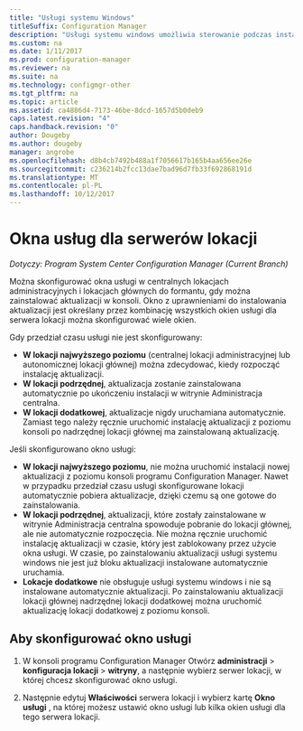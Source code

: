 ```yaml
---
title: "Usługi systemu Windows"
titleSuffix: Configuration Manager
description: "Usługi systemu windows umożliwia sterowanie podczas instalacji aktualizacji w lokacji programu System Center Configuration Manager."
ms.custom: na
ms.date: 1/11/2017
ms.prod: configuration-manager
ms.reviewer: na
ms.suite: na
ms.technology: configmgr-other
ms.tgt_pltfrm: na
ms.topic: article
ms.assetid: ca4886d4-7173-46be-8dcd-1657d5b0deb9
caps.latest.revision: "4"
caps.handback.revision: "0"
author: Dougeby
ms.author: dougeby
manager: angrobe
ms.openlocfilehash: d8b4cb7492b488a1f7056617b165b4aa656ee26e
ms.sourcegitcommit: c236214b2fcc13dae7bad96d7fb33f692868191d
ms.translationtype: MT
ms.contentlocale: pl-PL
ms.lasthandoff: 10/12/2017
---
```

#  <a name="service-windows-for-site-servers"></a>Okna usług dla serwerów lokacji

*Dotyczy: Program System Center Configuration Manager (Current Branch)*

Można skonfigurować okna usługi w centralnych lokacjach administracyjnych i lokacjach głównych do formantu, gdy można zainstalować aktualizacji w konsoli.  Okno z uprawnieniami do instalowania aktualizacji jest określany przez kombinację wszystkich okien usługi dla serwera lokacji można skonfigurować wiele okien.

Gdy przedział czasu usługi nie jest skonfigurowany:
- **W lokacji najwyższego poziomu** (centralnej lokacji administracyjnej lub autonomicznej lokacji głównej) można zdecydować, kiedy rozpocząć instalację aktualizacji.
- **W lokacji podrzędnej**, aktualizacja zostanie zainstalowana automatycznie po ukończeniu instalacji w witrynie Administracja centralna.
- **W lokacji dodatkowej**, aktualizacje nigdy uruchamiana automatycznie. Zamiast tego należy ręcznie uruchomić instalację aktualizacji z poziomu konsoli po nadrzędnej lokacji głównej ma zainstalowaną aktualizację.

Jeśli skonfigurowano okno usługi:
- **W lokacji najwyższego poziomu**, nie można uruchomić instalacji nowej aktualizacji z poziomu konsoli programu Configuration Manager. Nawet w przypadku przedział czasu usługi skonfigurowane lokacji automatycznie pobiera aktualizacje, dzięki czemu są one gotowe do zainstalowania.  
- **W lokacji podrzędnej**, aktualizacji, które zostały zainstalowane w witrynie Administracja centralna spowoduje pobranie do lokacji głównej, ale nie automatycznie rozpoczęcia. Nie można ręcznie uruchomić instalację aktualizacji w czasie, który jest zablokowany przez użycie okna usługi. W czasie, po zainstalowaniu aktualizacji usługi systemu windows nie jest już bloku aktualizacji instalowane automatycznie uruchamia.
- **Lokacje dodatkowe** nie obsługuje usługi systemu windows i nie są instalowane automatycznie aktualizacji. Po zainstalowaniu aktualizacji lokacji głównej nadrzędnej lokacji dodatkowej można uruchomić aktualizację lokacji dodatkowej z poziomu konsoli.

## <a name="to-configure-a-service-window"></a>Aby skonfigurować okno usługi

1.  W konsoli programu Configuration Manager Otwórz **administracji** > **konfiguracja lokacji** > **witryny**, a następnie wybierz serwer lokacji, w której chcesz skonfigurować okno usługi.  

2.  Następnie edytuj **Właściwości** serwera lokacji i wybierz kartę **Okno usługi** , na której możesz ustawić okno usługi lub kilka okien usługi dla tego serwera lokacji.  

